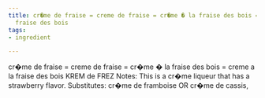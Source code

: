 ```yaml
---
title: cr�me de fraise = creme de fraise = cr�me � la fraise des bois = creme a la
  fraise des bois
tags:
- ingredient

---
```

cr�me de fraise = creme de fraise = cr�me � la fraise des bois = creme a la fraise des bois KREM de FREZ Notes: This is a cr�me liqueur that has a strawberry flavor. Substitutes: cr�me de framboise OR cr�me de cassis,
